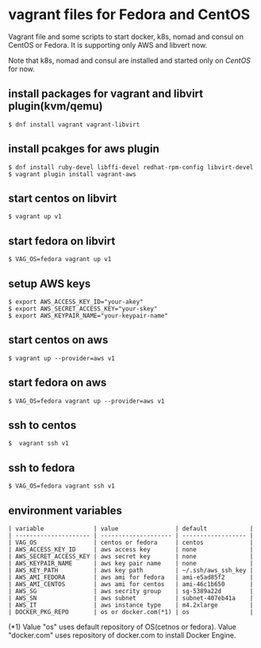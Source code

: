 # vagrant files for Fedora and CentOS

Vagrant file and some scripts to start docker, k8s, nomad and consul
on CentOS or Fedora.
It is supporting only AWS and libvert now.

Note that k8s, nomad and consul are installed and started
only on *CentOS* for now.

## install packages for vagrant and libvirt plugin(kvm/qemu)

```
$ dnf install vagrant vagrant-libvirt
```


## install pcakges for aws plugin

```
$ dnf install ruby-devel libffi-devel redhat-rpm-config libvirt-devel
$ vagrant plugin install vagrant-aws
```

## start centos on libvirt

```
$ vagrant up v1
```

## start fedora on libvirt

```
$ VAG_OS=fedora vagrant up v1
```

## setup AWS keys

```
$ export AWS_ACCESS_KEY_ID="your-akey"
$ export AWS_SECRET_ACCESS_KEY="your-skey"
$ export AWS_KEYPAIR_NAME="your-keypair-name"
```


## start centos on aws

```
$ vagrant up --provider=aws v1
```

## start fedora on aws

```
$ VAG_OS=fedora vagrant up --provider=aws v1
```

## ssh to centos
```
$  vagrant ssh v1
```

## ssh to fedora
```
$ VAG_OS=fedora vagrant ssh v1
```

## environment variables

```
| variable              | value                | default            |
| --------------------- | -------------------- | ------------------ |
| VAG_OS                | centos or fedora     | centos             |
| AWS_ACCESS_KEY_ID     | aws access key       | none               |
| AWS_SECRET_ACCESS_KEY | aws secret key       | none               |
| AWS_KEYPAIR_NAME      | aws key pair name    | none               |
| AWS_KEY_PATH          | aws key path         | ~/.ssh/aws_ssh_key |
| AWS_AMI_FEDORA        | aws ami for fedora   | ami-e5ad85f2       |
| AWS_AMI_CENTOS        | aws ami for centos   | ami-46c1b650       |
| AWS_SG                | aws secrity group    | sg-5389a22d        |
| AWS_SN                | aws subnet           | subnet-407eb41a    |
| AWS_IT                | aws instance type    | m4.2xlarge         |
| DOCKER_PKG_REPO       | os or docker.com(*1) | os                 |
```

(\*1) Value "os" uses default repository of OS(cetnos or fedora).
Value "docker.com" uses repository of docker.com to install Docker Engine.

